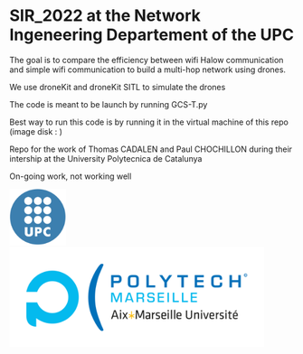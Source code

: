 # SIR_2022 at the Network Ingeneering Departement of the UPC 

The goal is to compare the efficiency between wifi Halow communication and simple wifi communication to build a multi-hop network using drones.



We use droneKit and droneKit SITL to simulate the drones 

The code is meant to be launch by running GCS-T.py

Best way to run this code is by running it in the virtual machine of this repo (image disk : )

Repo for the work of Thomas CADALEN and Paul CHOCHILLON during their intership at the University Polytecnica de Catalunya 




On-going work, not working well 

<img src="https://github.com/ThomasCdln/SIR_2022/blob/4c60a2bdb55a00e7e470eadb8bddc0189484c948/images/logo_upc.png" width=100 /><img src="https://github.com/ThomasCdln/SIR_2022/blob/64e1d623ef57af6fbaae856be829bfed9ab05bec/images/logo_PM.png" width=450/>


